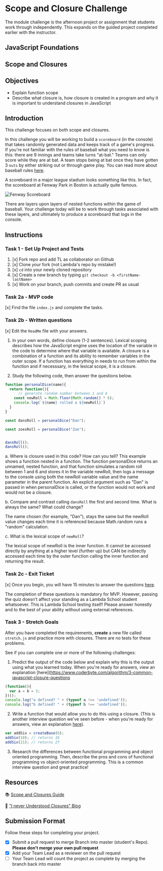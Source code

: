# Scope and Closure Challenge

The module challenge is the afternoon project or assignment that students work through independently. This expands on the guided project completed earlier with the instructor.

## JavaScript Foundations

## Scope and Closures

## Objectives

- Explain function scope
- Describe what closure is, how closure is created in a program and why it is important to understand closures in JavaScript  

## Introduction

This challenge focuses on both scope and closures.

In this challenge you will be working to build a `scoreboard` (in the console) that takes randomly generated data and keeps track of a game's progress. If you're not familiar with the rules of baseball what you need to know is this: there are 9 innings and teams take turns "at-bat." Teams can only score while they are at bat. A team stops being at bat once they have gotten 3 `outs` by either striking out or through game play. You can read more about baseball rules [here](https://www.rulesofsport.com/sports/baseball.html).

A scoreboard in a major league stadium looks something like this. In fact, the scoreboard at Fenway Park in Boston is actually quite famous. 

![Fenway Scoreboard](https://storage.googleapis.com/afs-prod/media/media:e959506330fd4e5890023c93cfbaac55/800.jpeg)

There are layers upon layers of nested functions within the game of baseball. Your challenge today will be to work through tasks associated with these layers, and ultimately to produce a scoreboard that logs in the console.

## Instructions

### Task 1 - Set Up Project and Tests

1. [x] Fork repo and add TL as collaborator on Github
2. [x] Clone _your_ fork (not Lambda's repo by mistake!)
3. [x] `cd` into your newly cloned repository
4. [x] Create a new branch by typing `git checkout -b <firstName-lastName>`
5. [x] Work on your branch, push commits and create PR as usual

### Task 2a - MVP code

[x] Find the file `index.js` and complete the tasks.

### Task 2b - Written questions

[x] Edit the `ReadMe` file with your answers.

1. In your own words, define closure (1-2 sentences). 
Lexical scoping describes how the JavaScript engine uses the location of the variable in the code to determine where that variable is available. A closure is a combination of a function and its ability to remember variables in the outer scope. If a function has everything in needs to run from within the function and if necesssary, in the lexical scope, it is a closure. 


2. Study the following code, then answer the questions below.

```js
function personalDice(name){
  return function(){
      // generate random number between 1 and 6
    const newRoll = Math.floor(Math.random() * 6);
    console.log(`${name} rolled a ${newRoll}`)
  }
}

const dansRoll = personalDice("Dan");

const zoesRoll = personalDice("Zoe");


dansRoll();
dansRoll();
```

a. Where is closure used in this code? How can you tell?
This example shows a function nested in a function. The function personalDice returns an unnamed, nested function, and that function simulates a random roll between 1 and 6 and stores it in the variable newRoll, then logs a message to the console using both the newRoll variable value and the name parameter in the parent function. An explicit argument such as "Dan" is passed in when personalDice is called, or the function would not work and would not be a closure. 

b. Compare and contrast calling `dansRoll` the first and second time. What is always the same? What could change? 

The name chosen (for example, "Dan"), stays the same but the newRoll value changes each time it is referenced because Math.random runs a "random" calculation. 

c. What is the lexical scope of `newRoll`? 

The lexical scope of newRoll is the inner function. It cannot be accessed directly by anything at a higher level (further up) but CAN be indirectly accessed each time by the outer function calling the inner function and returning the result. 

### Task 2c - Exit Ticket

[x]
Once you begin, you will have 15 minutes to answer the questions [here](https://app.codesignal.com/public-test/WjSzNh9gDrD8Xn8hw/enY3yPRP3nEm7E).

The completion of these questions is mandatory for MVP. However, passing the quiz doesn't affect your standing as a Lambda School student whatsoever. This is Lambda School testing itself! Please answer honestly and to the best of your ability without using external references.

### Task 3 - Stretch Goals

After you have completed the requirements, **create** a new file called `stretch.js` and practice more with closures. There are no tests for these problems.

See if you can complete one or more of the following challenges:

1. Predict the output of the code below and explain why this is the output using what you learned today. When you're ready for answers, view an explanation [here](https://www.coderbyte.com/algorithm/3-common-javascript-closure-questions

```js
(function(){
  var a = b = 3;
})();
console.log("a defined? " + (typeof a !== 'undefined'));
console.log("b defined? " + (typeof b !== 'undefined'));
```

2. Write a function that would allow you to do this using a closure. (This is another interview question we've seen before - when you're ready for answers, view an explanation [here](https://www.coderbyte.com/algorithm/3-common-javascript-closure-questions)).

```js
var addSix = createBase(6);
addSix(10); // returns 16
addSix(21); // returns 27
```

3. Research the differences between functional programming and object oriented programming. Then, describe the pros and cons of functional programming vs object-oriented programming. This is a common interview question and great practice!

## Resources

📚 [Scope and Closures Guide](https://css-tricks.com/javascript-scope-closures/)

🧠 ["I never Understood Closures" Blog](https://medium.com/dailyjs/i-never-understood-javascript-closures-9663703368e8)

## Submission Format

Follow these steps for completing your project.

- [x] Submit a pull request to merge <firstName-lastName> Branch into master (student's  Repo). **Please don't merge your own pull request**
- [x] Add your Team Lead as a reviewer on the pull request
- [ ] Your Team Lead will count the project as complete by merging the branch back into master
